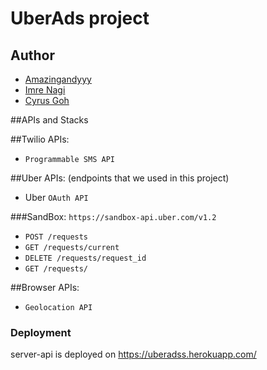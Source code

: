 # UberAds project

## Author
* [Amazingandyyy](https://github.com/amazingandyyy)
* [Imre Nagi](https://github.com/imrenagi)
* [Cyrus Goh](https://github.com/lovincyrus)

##APIs and Stacks

##Twilio APIs:
* `Programmable SMS API`

##Uber APIs: (endpoints that we used in this project)
* Uber `OAuth API`

###SandBox: `https://sandbox-api.uber.com/v1.2`
* `POST /requests`
* `GET /requests/current`
* `DELETE /requests/request_id`
* `GET /requests/`

##Browser APIs:
* `Geolocation API`

### Deployment
server-api is deployed on https://uberadss.herokuapp.com/
